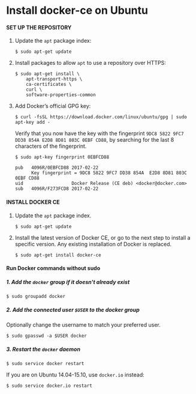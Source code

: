 # Install docker-ce on Ubuntu

#### SET UP THE REPOSITORY

1.  Update the  `apt`  package index:
    
    ```
    $ sudo apt-get update
    ```
    
2.  Install packages to allow  `apt`  to use a repository over HTTPS:
    
    ```
    $ sudo apt-get install \
        apt-transport-https \
        ca-certificates \
        curl \
        software-properties-common   
    ```
    
3.  Add Docker’s official GPG key:
    
    ```
    $ curl -fsSL https://download.docker.com/linux/ubuntu/gpg | sudo apt-key add -   
    ```
    
    Verify that you now have the key with the fingerprint  `9DC8 5822 9FC7 DD38 854A E2D8 8D81 803C 0EBF CD88`, by searching for the last 8 characters of the fingerprint.
    
    ```
    $ sudo apt-key fingerprint 0EBFCD88
    
    pub   4096R/0EBFCD88 2017-02-22
          Key fingerprint = 9DC8 5822 9FC7 DD38 854A  E2D8 8D81 803C 0EBF CD88
    uid                  Docker Release (CE deb) <docker@docker.com>
    sub   4096R/F273FCD8 2017-02-22
    ```

#### INSTALL DOCKER CE

1.  Update the  `apt`  package index.
    
    ```
    $ sudo apt-get update   
    ```
    
2.  Install the latest version of Docker CE, or go to the next step to install a specific version. Any existing installation of Docker is replaced.
    
    ```
    $ sudo apt-get install docker-ce
    ```

#### Run Docker commands without sudo


##### 1. Add the `docker` group if it doesn't already exist

```console
$ sudo groupadd docker
```

##### 2. Add the connected user `$USER` to the docker group

Optionally change the username to match your preferred user.

```console
$ sudo gpasswd -a $USER docker
```

##### 3. Restart the `docker` daemon

```console
$ sudo service docker restart
```

If you are on Ubuntu 14.04-15.10, use `docker.io` instead:

```console
$ sudo service docker.io restart
```
<!--stackedit_data:
eyJoaXN0b3J5IjpbLTkyOTU3ODY1Miw3MzA5OTgxMTZdfQ==
-->
